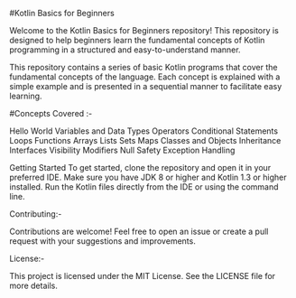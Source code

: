 #Kotlin Basics for Beginners

Welcome to the Kotlin Basics for Beginners repository! This repository is designed to help beginners learn the fundamental concepts of Kotlin programming in a structured and easy-to-understand manner.

This repository contains a series of basic Kotlin programs that cover the fundamental concepts of the language. Each concept is explained with a simple example and is presented in a sequential manner to facilitate easy learning.

#Concepts Covered :-

Hello World
Variables and Data Types
Operators
Conditional Statements
Loops
Functions
Arrays
Lists
Sets
Maps
Classes and Objects
Inheritance
Interfaces
Visibility Modifiers
Null Safety
Exception Handling


Getting Started
To get started, clone the repository and open it in your preferred IDE. Make sure you have JDK 8 or higher and Kotlin 1.3 or higher installed. Run the Kotlin files directly from the IDE or using the command line.

Contributing:-

Contributions are welcome! Feel free to open an issue or create a pull request with your suggestions and improvements.

License:-

This project is licensed under the MIT License. See the LICENSE file for more details.
